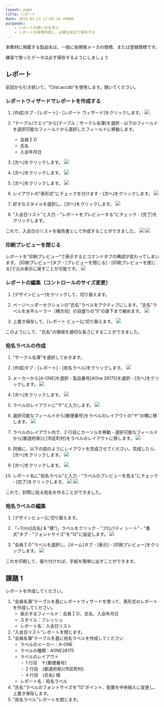 ```yaml
---
layout: page
title: レポート
date: 2015-03-23 17:01:14 +0900
purposes:
    - レポートの使い方を学ぶ
    - レポートを新規作成し、必要な形式で保存する
---
```


本教材に掲載する製品名は、一般に各開発メーカの商標、または登録商標です。

練習で使ったデータは必ず保存するようにしましょう


レポート
--------------
前回から引き続いて、"Clist.accdb"を使用します。開いてください。

### レポートウィザードでレポートを作成する

1. [作成]タブ - [レポート] - [レポート ウィザード]をクリックします。
![](./pic/list1.png)

2. "テーブル/クエリ"から[テーブル：サークル名簿]を選択 - 以下のフィールドを選択可能なフィールドから選択したフィールドに移動します。
    -   会員ＩＤ
    -   氏名
    -   入会年月日

3. [次へ]をクリックします。
![](./pic/list2.png)

4. [次へ]をクリックします。
![](./pic/list3.png)

5. [次へ]をクリックします。
![](./pic/list4.png)

6. レイアウトの"表形式"にチェックを付けます - [次へ]をクリックします。
![](./pic/list5.png)

7. 好きなスタイルを選択し、[次へ]をクリックします。
![](./pic/list6.png)

8. "入会日リスト"と入力 - "レポートをプレビューする"にチェック - [完了]をクリックします。

これで、入会日のリストを報告書として作成することができました。
![](./pic/list7.png)
![](./pic/list8.png)


### 印刷プレビューを閉じる

レポートを"印刷プレビュー"で表示するとコマンドタブの構成が変わってしまいます。 [印刷プレビュー]タブ - [プレビューを閉じる] - [印刷プレビューを閉じる]で元の表示に戻すことが可能です。
![](./pic/preview.png)


### レポートの編集（コントロールのサイズ変更）

1. [デザインビュー]をクリックして、切り替えます。
2. ページヘッダーセクションの"氏名"ラベルをアクティブにします。"氏名"ラベルを水平ルーラー（横方向）の目盛りの"5"の直下まで縮めます。
![](./pic/report1.png)

3. 上書き保存して、[レポート ビュー]に切り替えます。
![](./pic/report2.png)

このようにして、"氏名"の領域を適切な長さにすることができました。


### 宛名ラベルの作成

1. "サークル名簿"を選択しておきます。
2. [作成]タブ - [レポート] - [宛名ラベル]をクリックします。
![](./pic/postcard1.png)

3. メーカーから[A-ONE]を選択 - 製品番号[AOne 28175]を選択 - [次へ]をクリックします。
![](./pic/postcard2.png)

4. [次へ]をクリックします。
![](./pic/postcard3.png)

5. ラベルのレイアウトに"〒"と入力します。
![](./pic/postcard4.png)

6. 選択可能なフィールドから[郵便番号]をラベルのレイアウトの"〒"の横に移します。
![](./pic/postcard5.png)

7. ラベルのレイアウト内で、2 行目にカーソルを移動 - 選択可能なフィールドから[都道府県]と[市区町村]をラベルのレイアウトに移します。
![](./pic/postcard6.png)

8. 同様に、以下の図のようにレイアウトを完成させてください。完成したら、[次へ]をクリックします。
![](./pic/postcard7.png)

9. [次へ]をクリックします。
![](./pic/postcard8.png)

10. レポート名に"宛名ラベル"と入力 - "ラベルのプレビューを見る"にチェック - [完了]をクリックします。
![](./pic/postcard9.png)
![](./pic/postcard10.png)


これで、封筒に貼る宛名を作ることができました。


### 宛名ラベルの編集

1. [デザインビュー]に切り替えます。
2. 「=Trim([氏名] & "様")」ラベルをクリック - "プロパティ シート" - "書式"タブ - "フォントサイズ"を"12"に設定します。
![](./pic/editpc1.png)

3. "会員ＩＤ"ラベルを選択し、[ホーム]タブ - [表示] - [印刷プレビュー]をクリックします。
![](./pic/editpc4.png)

これを印刷して、張り付ければ、手紙を簡単に出すことができます。


課題 1
--------------
レポートを作成してください。

1. "会員名簿"テーブルを基にレポートウィザードを使って、表形式のレポートを作成してください。
    -   表示するフィールド：会員ＩＤ、氏名、入会年月日
    -   スタイル：フレッシュ
    -   レポート名：入会日リスト
2. "入会日リスト"レポートを閉じます。
3. "会員名簿"テーブルを基に宛名ラベルを作成してください
    -   ラベルのメーカー：A-ONE
    -   ラベルの種類：AONE28175
    -   ラベルのレイアウト  
   ・ 1 行目　〒{郵便番号}  
   ・ 2 行目　{都道府県}{市区町村}  
   ・ 4 行目　{氏名} 様  
    -   レポート名：宛名ラベル
4. "氏名"ラベルのフォントサイズを"12"ポイント、配置を中央揃えに変更し、上書き保存します。
5. "宛名ラベル"レポートを閉じます。
